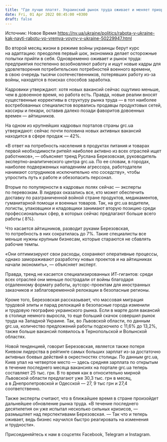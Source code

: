 ```yaml
---
title: "Где лучше платят. Украинский рынок труда оживает и меняет приоритеты — обзор НВ"
date: Fri, 01 Apr 2022 08:45:00 +0300
draft: false
---
```

Источник: Новое Время https://nv.ua/ukraine/politics/rabota-v-ukraine-kak-nayti-rabotu-vo-vremya-voyny-v-ukraine-50229947.html


Во второй месяц жизни в режиме войны украинцы берут курс на адаптацию: преодолев первый шок, экономика делает осторожные попытки прийти в себя. Одновременно оживает и рынок труда: предприятия постепенно возобновляют работу и ищут новые кадры для удовлетворения потребительских потребностей военного времени, в свою очередь тысячи соотечественников, потерявших работу из-за войны, находятся в поисках способов заработка.

Кадровики утверждают: хотя новых вакансий сейчас ощутимо меньше, чем в довоенное время, но работа есть. Правда, новые реалии вносят существенные коррективы в структуру рынка труда — в топ наиболее востребованных специалистов ворвались продавцы продуктовых сетей, кассиры и пекари, оставив далеко позади фаворитов довоенных времен — айтишников.

На одном из крупнейших кадровых порталов страны grc.ua утверждают: сейчас почти половина новых активных вакансий находится в сфере продаж — 42%.

«В ответ на потребность населения в продуктах питания и товарах первой необходимости ритейл наиболее активно из всех отраслей ищет работников», — объясняет тренд Руслана Березовская, руководитель экспертно-аналитического центра grc.ua. По ее словам, в городах, наиболее подверженных нападениям агрессора, работодатели нанимают сотрудников исключительно «по соседству», чтобы упростить путь к работе и обезопасить персонал.

Вторые по популярности в кадровых полях сейчас — эксперты по перевозкам. В лидерах оказались все, кто может обеспечить доставку по разграниченной войной стране продуктов, медикаментов, гуманитарной помощи и военных товаров. Так, на grc.ua водители, логисты, упаковщики и кладовщики занимают вторую позицию среди профессиональных сфер, в которых сейчас предлагают больше всего работы ( 8%).

Что касается айтишников, разводит руками Березовская, то потребность в них сократилась до 7%. Такие специалисты все меньше нужны крупным бизнесам, которые стараются не сбавлять рабочие темпы.

«Они оптимизируют свои расходы, сохраняют оперативные процессы, однако замораживают разработку новых проектов и на айтишниках начали экономить», — объясняет эксперт.

Правда, тренд не касается специализированных ИТ-гигантов: среди всех отраслей они меньше пострадали от войны благодаря отдаленному формату работы, аутсорс-проектам для иностранных заказчиков и заблаговременной релокации в безопасные регионы.

Кроме того, Березовская рассказывает, что массовая миграция трудовой элиты и парад релокаций в безопасные города изменили и трудовую географию украинского рынка. Если в марте доля вакансий в столице немного выросла, то еще больший скачок совершил рынок труда на Западной Украине. Так, во Львовской области, по данным grc.ua, количество предложений работы подскочило с 11,6% до 13,2%, также больше вакансий появилось в Тернопольской и Волынской областях.

Новой тенденцией, говорит Березовская, является также потеря Киевом лидерства в рейтинге самых больших зарплат из-за достаточно активных боевых действий в окрестностях столицы. По данным grc.ua, Киев упал на четвертое место — здесь средняя зарплата по открытым в течение последнего месяца вакансиях на портале grc.ua теперь составляет 25 тыс. грн. В то время как в относительно мирной Львовской области предлагают уже 30,3 тыс. грн в месяц, а в Днепропетровской и Одесской — 27, 9 тыс грн и 27,4 соответственно.

Также эксперты считают, что в ближайшее время в стране произойдет дальнейшее обновление рынка труда. «В течение последнего десятилетия он уже испытал несколько сильных кризисов, — размышляет над перспективами Березовская. — Так что и теперь оживает, ведь бизнес научился быстро реагировать на изменения и трудности».

Присоединяйтесь к нам в соцсетях Facebook, Telegram и Instagram.
